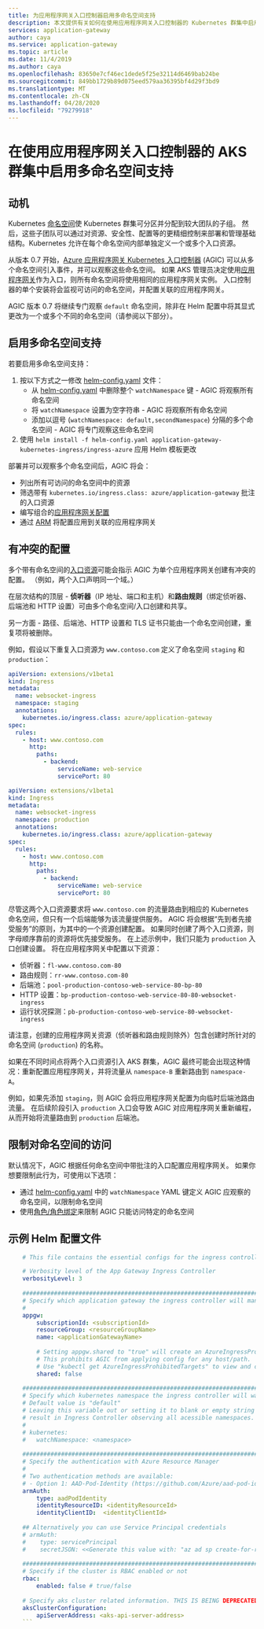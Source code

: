```yaml
---
title: 为应用程序网关入口控制器启用多命名空间支持
description: 本文提供有关如何在使用应用程序网关入口控制器的 Kubernetes 群集中启用多命名空间支持的信息。
services: application-gateway
author: caya
ms.service: application-gateway
ms.topic: article
ms.date: 11/4/2019
ms.author: caya
ms.openlocfilehash: 83650e7cf46ec1dede5f25e32114d6469bab24be
ms.sourcegitcommit: 849bb1729b89d075eed579aa36395bf4d29f3bd9
ms.translationtype: MT
ms.contentlocale: zh-CN
ms.lasthandoff: 04/28/2020
ms.locfileid: "79279918"
---
```

# <a name="enable-multiple-namespace-support-in-an-aks-cluster-with-application-gateway-ingress-controller"></a>在使用应用程序网关入口控制器的 AKS 群集中启用多命名空间支持

## <a name="motivation"></a>动机
Kubernetes [命名空间](https://kubernetes.io/docs/concepts/overview/working-with-objects/namespaces/)使 Kubernetes 群集可分区并分配到较大团队的子组。 然后，这些子团队可以通过对资源、安全性、配置等的更精细控制来部署和管理基础结构。Kubernetes 允许在每个命名空间内部单独定义一个或多个入口资源。

从版本 0.7 开始，[Azure 应用程序网关 Kubernetes 入口控制器](https://github.com/Azure/application-gateway-kubernetes-ingress/blob/master/README.md) (AGIC) 可以从多个命名空间引入事件，并可以观察这些命名空间。 如果 AKS 管理员决定使用[应用程序网关](https://azure.microsoft.com/services/application-gateway/)作为入口，则所有命名空间将使用相同的应用程序网关实例。 入口控制器的单个安装将会监视可访问的命名空间，并配置关联的应用程序网关。

AGIC 版本 0.7 将继续专门观察 `default` 命名空间，除非在 Helm 配置中将其显式更改为一个或多个不同的命名空间（请参阅以下部分）。

## <a name="enable-multiple-namespace-support"></a>启用多命名空间支持
若要启用多命名空间支持：
1. 按以下方式之一修改 [helm-config.yaml](#sample-helm-config-file) 文件：
   - 从 [helm-config.yaml](#sample-helm-config-file) 中删除整个 `watchNamespace` 键 - AGIC 将观察所有命名空间
   - 将 `watchNamespace` 设置为空字符串 - AGIC 将观察所有命名空间
   - 添加以逗号 (`watchNamespace: default,secondNamespace`) 分隔的多个命名空间 - AGIC 将专门观察这些命名空间
2. 使用 `helm install -f helm-config.yaml application-gateway-kubernetes-ingress/ingress-azure` 应用 Helm 模板更改

部署并可以观察多个命名空间后，AGIC 将会：
  - 列出所有可访问的命名空间中的资源
  - 筛选带有 `kubernetes.io/ingress.class: azure/application-gateway` 批注的入口资源
  - 编写组合的[应用程序网关配置](https://github.com/Azure/azure-sdk-for-go/blob/37f3f4162dfce955ef5225ead57216cf8c1b2c70/services/network/mgmt/2016-06-01/network/models.go#L1710-L1744)
  - 通过 [ARM](https://docs.microsoft.com/azure/azure-resource-manager/resource-group-overview) 将配置应用到关联的应用程序网关

## <a name="conflicting-configurations"></a>有冲突的配置
多个带有命名空间的[入口资源](https://kubernetes.io/docs/concepts/services-networking/ingress/#the-ingress-resource)可能会指示 AGIC 为单个应用程序网关创建有冲突的配置。 （例如，两个入口声明同一个域。）

在层次结构的顶层 - **侦听器**（IP 地址、端口和主机）和**路由规则**（绑定侦听器、后端池和 HTTP 设置）可由多个命名空间/入口创建和共享。

另一方面 - 路径、后端池、HTTP 设置和 TLS 证书只能由一个命名空间创建，重复项将被删除。

例如，假设以下重复入口资源为 `www.contoso.com` 定义了命名空间 `staging` 和 `production`：
```yaml
apiVersion: extensions/v1beta1
kind: Ingress
metadata:
  name: websocket-ingress
  namespace: staging
  annotations:
    kubernetes.io/ingress.class: azure/application-gateway
spec:
  rules:
    - host: www.contoso.com
      http:
        paths:
          - backend:
              serviceName: web-service
              servicePort: 80
```

```yaml
apiVersion: extensions/v1beta1
kind: Ingress
metadata:
  name: websocket-ingress
  namespace: production
  annotations:
    kubernetes.io/ingress.class: azure/application-gateway
spec:
  rules:
    - host: www.contoso.com
      http:
        paths:
          - backend:
              serviceName: web-service
              servicePort: 80
```

尽管这两个入口资源要求将 `www.contoso.com` 的流量路由到相应的 Kubernetes 命名空间，但只有一个后端能够为该流量提供服务。 AGIC 将会根据“先到者先接受服务”的原则，为其中的一个资源创建配置。 如果同时创建了两个入口资源，则字母顺序靠前的资源将优先接受服务。 在上述示例中，我们只能为 `production` 入口创建设置。 将在应用程序网关中配置以下资源：

  - 侦听器：`fl-www.contoso.com-80`
  - 路由规则：`rr-www.contoso.com-80`
  - 后端池：`pool-production-contoso-web-service-80-bp-80`
  - HTTP 设置：`bp-production-contoso-web-service-80-80-websocket-ingress`
  - 运行状况探测：`pb-production-contoso-web-service-80-websocket-ingress`

请注意，创建的应用程序网关资源（侦听器和路由规则除外）包含创建时所针对的命名空间 (`production`) 的名称。  

如果在不同时间点将两个入口资源引入 AKS 群集，AGIC 最终可能会出现这种情况：重新配置应用程序网关，并将流量从 `namespace-B` 重新路由到 `namespace-A`。

例如，如果先添加 `staging`，则 AGIC 会将应用程序网关配置为向临时后端池路由流量。 在后续阶段引入 `production` 入口会导致 AGIC 对应用程序网关重新编程，从而开始将流量路由到 `production` 后端池。

## <a name="restrict-access-to-namespaces"></a>限制对命名空间的访问
默认情况下，AGIC 根据任何命名空间中带批注的入口配置应用程序网关。 如果你想要限制此行为，可使用以下选项：
  - 通过 [helm-config.yaml](#sample-helm-config-file) 中的 `watchNamespace` YAML 键定义 AGIC 应观察的命名空间，以限制命名空间
  - 使用[角色/角色绑定](https://docs.microsoft.com/azure/aks/azure-ad-rbac)来限制 AGIC 只能访问特定的命名空间

## <a name="sample-helm-config-file"></a>示例 Helm 配置文件
```yaml
    # This file contains the essential configs for the ingress controller helm chart

    # Verbosity level of the App Gateway Ingress Controller
    verbosityLevel: 3
    
    ################################################################################
    # Specify which application gateway the ingress controller will manage
    #
    appgw:
        subscriptionId: <subscriptionId>
        resourceGroup: <resourceGroupName>
        name: <applicationGatewayName>
    
        # Setting appgw.shared to "true" will create an AzureIngressProhibitedTarget CRD.
        # This prohibits AGIC from applying config for any host/path.
        # Use "kubectl get AzureIngressProhibitedTargets" to view and change this.
        shared: false
    
    ################################################################################
    # Specify which kubernetes namespace the ingress controller will watch
    # Default value is "default"
    # Leaving this variable out or setting it to blank or empty string would
    # result in Ingress Controller observing all acessible namespaces.
    #
    # kubernetes:
    #   watchNamespace: <namespace>
    
    ################################################################################
    # Specify the authentication with Azure Resource Manager
    #
    # Two authentication methods are available:
    # - Option 1: AAD-Pod-Identity (https://github.com/Azure/aad-pod-identity)
    armAuth:
        type: aadPodIdentity
        identityResourceID: <identityResourceId>
        identityClientID:  <identityClientId>
    
    ## Alternatively you can use Service Principal credentials
    # armAuth:
    #    type: servicePrincipal
    #    secretJSON: <<Generate this value with: "az ad sp create-for-rbac --subscription <subscription-uuid> --sdk-auth | base64 -w0" >>
    
    ################################################################################
    # Specify if the cluster is RBAC enabled or not
    rbac:
        enabled: false # true/false
    
    # Specify aks cluster related information. THIS IS BEING DEPRECATED.
    aksClusterConfiguration:
        apiServerAddress: <aks-api-server-address>
    ```

